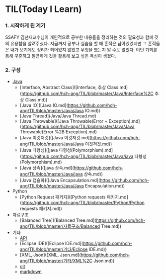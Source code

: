 # TIL(Today I Learn)

### 1. 시작하게 된 계기

SSAFY 김선재교수님이 개인적으로 공부한 내용들을 정리하는 것의 필요성과 함께 깃의 유용함을 알려주셨다. 지금까지 공부나 실습을 할 때 흔적은 남아있었지만 그 흔적들은 내가 보기에도 정리가 되어있지 않았고 무엇을 했는지 알 수도 없었다. 이번 기회를 통해 꾸준하고 깔끔하게 깃을 활용해 보고 싶은 욕심이 생겼다.

### 2. 구성

- [Java](/Java)
  - [Interface, Abstract Class]([Interface, 추상 Class.md](https://github.com/hch-ang/TIL/blob/master/Java/Interface%2C 추상 Class.md))
  - [Java IO]([Java IO.md](https://github.com/hch-ang/TIL/blob/master/Java/Java IO.md))
  - [Java Thread](Java/Java Thread.md)
  - [Java Throwable]([Java Throwable(Error + Exception).md](https://github.com/hch-ang/TIL/blob/master/Java/Java Throwable(Error %2B Exception).md)
  - [Java 이것저것]([Java 이것저것.md](https://github.com/hch-ang/TIL/blob/master/Java/Java 이것저것.md))
  - [Java 다형성]([java 다형성(Polymorphism).md](https://github.com/hch-ang/TIL/blob/master/Java/java 다형성(Polymorphism).md)
  - [Java 상속]([java 상속.md](https://github.com/hch-ang/TIL/blob/master/Java/java 상속.md))
  - [Java 캡슐화]([Java Encapsulation.md](https://github.com/hch-ang/TIL/blob/master/Java/Java Encapsulation.md))
- Python
  - [Python Request 패키지]([Python requests 패키지.md](https://github.com/hch-ang/TIL/blob/master/Python/Python requests 패키지.md))
- 자료구조
  - [Balanced Tree]([Balanced Tree.md](https://github.com/hch-ang/TIL/blob/master/자료구조/Balanced Tree.md))
- 기타
  - [API]([API.md](https://github.com/hch-ang/TIL/blob/master/기타/API.md))
  - [Eclipse IDE]([Eclipse IDE.md](https://github.com/hch-ang/TIL/blob/master/기타/Eclipse IDE.md))
  - [XML, Json]([XML, Json.md](https://github.com/hch-ang/TIL/blob/master/기타/XML%2C Json.md))
  - [git]([git.md](https://github.com/hch-ang/TIL/blob/master/기타/git.md))
  - [markdown]([markdown.md](https://github.com/hch-ang/TIL/blob/master/기타/markdown.md))



